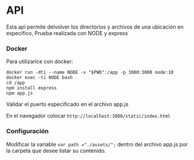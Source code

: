 # API
Esta api permite delvolver los directorios y archivos de una ubicación en especifico, Prueba realizada con NODE y express


### Docker

Para utilizarlce con docker: 

	docker run -dti --name NODE -v "$PWD":/app -p 3000:3000 node:10
	docker exec -ti NODE bash
	cd /app
	npm install express
    npm app.js 

Validar el puerto especificado en el archivo app.js

En el navegador colocar 
`http://localhost:3000/static/index.html`


### Configuración 

Modificar la variable `var path ="./assets/";` dentro del archivo app.js por la carpeta que desee listar su contenido.